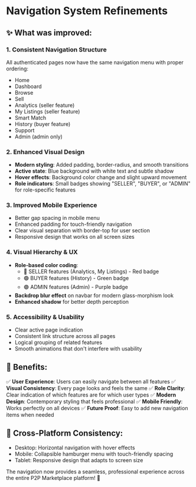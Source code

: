 # Navigation System Refinements

## ✨ What was improved:

### 1. **Consistent Navigation Structure**
All authenticated pages now have the same navigation menu with proper ordering:
- Home
- Dashboard
- Browse
- Sell
- Analytics (seller feature)
- My Listings (seller feature)
- Smart Match
- History (buyer feature)
- Support
- Admin (admin only)

### 2. **Enhanced Visual Design**
- **Modern styling**: Added padding, border-radius, and smooth transitions
- **Active state**: Blue background with white text and subtle shadow
- **Hover effects**: Background color change and slight upward movement
- **Role indicators**: Small badges showing "SELLER", "BUYER", or "ADMIN" for role-specific features

### 3. **Improved Mobile Experience**
- Better gap spacing in mobile menu
- Enhanced padding for touch-friendly navigation
- Clear visual separation with border-top for user section
- Responsive design that works on all screen sizes

### 4. **Visual Hierarchy & UX**
- **Role-based color coding**:
  - 🔴 SELLER features (Analytics, My Listings) - Red badge
  - 🟢 BUYER features (History) - Green badge  
  - 🟣 ADMIN features (Admin) - Purple badge
- **Backdrop blur effect** on navbar for modern glass-morphism look
- **Enhanced shadow** for better depth perception

### 5. **Accessibility & Usability**
- Clear active page indication
- Consistent link structure across all pages
- Logical grouping of related features
- Smooth animations that don't interfere with usability

## 🎯 Benefits:

✅ **User Experience**: Users can easily navigate between all features
✅ **Visual Consistency**: Every page looks and feels the same
✅ **Role Clarity**: Clear indication of which features are for which user types
✅ **Modern Design**: Contemporary styling that feels professional
✅ **Mobile Friendly**: Works perfectly on all devices
✅ **Future Proof**: Easy to add new navigation items when needed

## 📱 Cross-Platform Consistency:
- Desktop: Horizontal navigation with hover effects
- Mobile: Collapsible hamburger menu with touch-friendly spacing
- Tablet: Responsive design that adapts to screen size

The navigation now provides a seamless, professional experience across the entire P2P Marketplace platform! 🚀